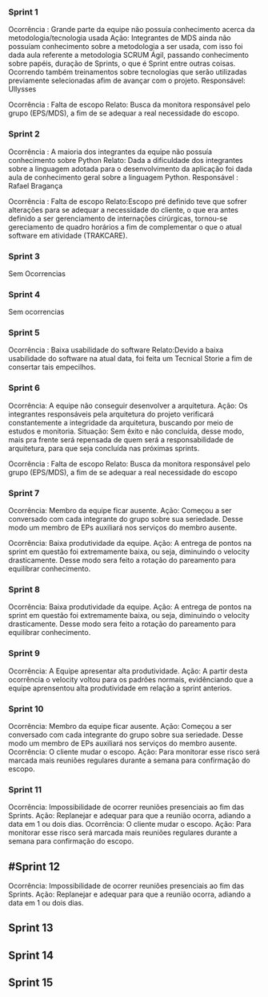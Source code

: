 ### Sprint 1
Ocorrência : Grande parte da equipe não possuía conhecimento acerca da metodologia/tecnologia usada
Ação: Integrantes de MDS ainda não possuíam conhecimento sobre a metodologia a ser usada, com isso foi dada aula referente a metodologia SCRUM  Ágil, passando  conhecimento sobre papéis, duração de Sprints, o que é Sprint entre outras coisas. Ocorrendo também treinamentos sobre tecnologias que serão utilizadas previamente selecionadas afim de avançar com o projeto.
Responsável: Ullysses

Ocorrência : Falta de escopo
Relato: Busca da monitora responsável pelo grupo (EPS/MDS), a fim de se adequar a real necessidade do escopo.

### Sprint 2
Ocorrência : A maioria dos integrantes da equipe não possuía conhecimento sobre Python
Relato: Dada a dificuldade dos integrantes sobre a linguagem adotada para o desenvolvimento da aplicação foi dada aula de conhecimento geral sobre a linguagem Python.
Responsável : Rafael Bragança


Ocorrência : Falta de escopo
Relato:Escopo pré definido teve que sofrer alterações para se adequar a necessidade do cliente, o que era antes definido a ser gerenciamento de internações cirúrgicas, tornou-se gereciamento de quadro horários a fim de complementar o que o atual software em atividade (TRAKCARE).


### Sprint 3

Sem Ocorrencias

### Sprint 4
Sem ocorrencias

### Sprint 5
Ocorrência : Baixa usabilidade do software
Relato:Devido a baixa usabilidade do software na atual data, foi feita um Tecnical Storie a fim de consertar tais empecilhos.

### Sprint 6
Ocorrência: A equipe não conseguir desenvolver a arquitetura.
Ação: Os integrantes responsáveis pela arquitetura do projeto verificará constantemente a integridade da arquitetura, buscando por meio de estudos e monitoria.
Situação: Sem êxito e não concluída, desse modo, mais pra frente será repensada de quem será a responsabilidade de arquitetura, para que seja concluída nas próximas sprints.

Ocorrência : Falta de escopo
Relato: Busca da monitora responsável pelo grupo (EPS/MDS), a fim de se adequar a real necessidade do escopo


### Sprint 7
Ocorrência: Membro da equipe ficar ausente.
Ação: Começou a ser conversado com cada integrante do grupo sobre sua seriedade. Desse modo um membro de EPs auxiliará nos serviços do membro ausente.


Ocorrência: Baixa produtividade da equipe.
Ação: A entrega de pontos na sprint em questão foi extremamente baixa, ou seja, diminuindo o velocity drasticamente. Desse modo sera feito a rotação do pareamento para equilibrar conhecimento.

### Sprint 8
Ocorrência: Baixa produtividade da equipe.
Ação: A entrega de pontos na sprint em questão foi extremamente baixa, ou seja, diminuindo o velocity drasticamente. Desse modo sera feito a rotação do pareamento para equilibrar conhecimento.

### Sprint 9
Ocorrência: A Equipe apresentar alta produtividade.
Ação: A partir desta ocorrência o velocity voltou para os padrões normais, evidênciando que a equipe aprensentou alta produtividade em relação a sprint anterios.

### Sprint 10
Ocorrência: Membro da equipe ficar ausente.
Ação: Começou a ser conversado com cada integrante do grupo sobre sua seriedade. Desse modo um membro de EPs auxiliará nos serviços do membro ausente.
Ocorrência: O cliente mudar o escopo.
Ação: Para monitorar esse risco será marcada mais reuniões regulares durante a semana para confirmação do escopo.


### Sprint 11
Ocorrência: Impossibilidade de ocorrer reuniões presenciais ao fim das Sprints.
Ação: Replanejar e adequar para que a reunião ocorra, adiando a data em 1 ou dois dias.
Ocorrência: O cliente mudar o escopo.
Ação: Para monitorar esse risco será marcada mais reuniões regulares durante a semana para confirmação do escopo.

## #Sprint 12
Ocorrência: Impossibilidade de ocorrer reuniões presenciais ao fim das Sprints.
Ação: Replanejar e adequar para que a reunião ocorra, adiando a data em 1 ou dois dias.

## Sprint 13


## Sprint 14


## Sprint 15